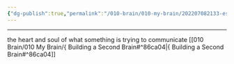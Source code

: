 ```yaml
---
{"dg-publish":true,"permalink":"/010-brain/010-my-brain/202207082133-essence/","created":"2022-07-08T21:33:30.000-04:00","updated":"2025-03-20T01:41:59.138-04:00"}
---
```


---

the heart and soul of what something is trying to communicate
[[010 Brain/010 My Brain/{ Building a Second Brain#^86ca04\|{ Building a Second Brain#^86ca04]]
